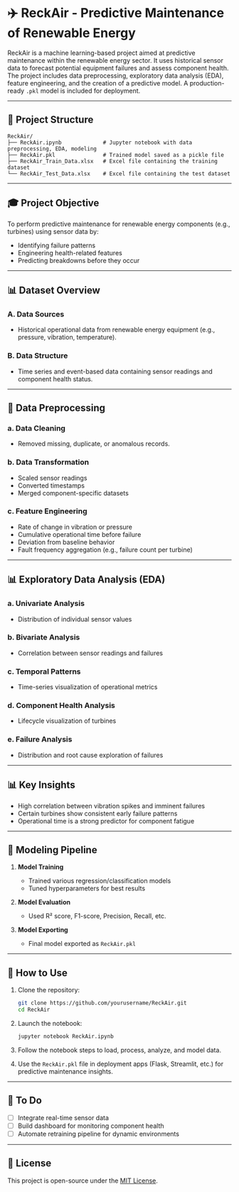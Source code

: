# ✈️ ReckAir - Predictive Maintenance of Renewable Energy

ReckAir is a machine learning-based project aimed at predictive maintenance within the renewable energy sector. It uses historical sensor data to forecast potential equipment failures and assess component health. The project includes data preprocessing, exploratory data analysis (EDA), feature engineering, and the creation of a predictive model. A production-ready `.pkl` model is included for deployment.

---

## 📁 Project Structure

```
ReckAir/
├── ReckAir.ipynb             # Jupyter notebook with data preprocessing, EDA, modeling
├── ReckAir.pkl               # Trained model saved as a pickle file
├── ReckAir_Train_Data.xlsx   # Excel file containing the training dataset
└── ReckAir_Test_Data.xlsx    # Excel file containing the test dataset
```

---

## 🎓 Project Objective

To perform predictive maintenance for renewable energy components (e.g., turbines) using sensor data by:

* Identifying failure patterns
* Engineering health-related features
* Predicting breakdowns before they occur

---

## 📊 Dataset Overview

### A. Data Sources

* Historical operational data from renewable energy equipment (e.g., pressure, vibration, temperature).

### B. Data Structure

* Time series and event-based data containing sensor readings and component health status.

---

## 🔄 Data Preprocessing

### a. Data Cleaning

* Removed missing, duplicate, or anomalous records.

### b. Data Transformation

* Scaled sensor readings
* Converted timestamps
* Merged component-specific datasets

### c. Feature Engineering

* Rate of change in vibration or pressure
* Cumulative operational time before failure
* Deviation from baseline behavior
* Fault frequency aggregation (e.g., failure count per turbine)

---

## 📊 Exploratory Data Analysis (EDA)

### a. Univariate Analysis

* Distribution of individual sensor values

### b. Bivariate Analysis

* Correlation between sensor readings and failures

### c. Temporal Patterns

* Time-series visualization of operational metrics

### d. Component Health Analysis

* Lifecycle visualization of turbines

### e. Failure Analysis

* Distribution and root cause exploration of failures

---

## 📊 Key Insights

* High correlation between vibration spikes and imminent failures
* Certain turbines show consistent early failure patterns
* Operational time is a strong predictor for component fatigue

---

## 🚀 Modeling Pipeline

1. **Model Training**

   * Trained various regression/classification models
   * Tuned hyperparameters for best results

2. **Model Evaluation**

   * Used R² score, F1-score, Precision, Recall, etc.

3. **Model Exporting**

   * Final model exported as `ReckAir.pkl`

---

## 🚀 How to Use

1. Clone the repository:

   ```bash
   git clone https://github.com/yourusername/ReckAir.git
   cd ReckAir
   ```

2. Launch the notebook:

   ```bash
   jupyter notebook ReckAir.ipynb
   ```

3. Follow the notebook steps to load, process, analyze, and model data.

4. Use the `ReckAir.pkl` file in deployment apps (Flask, Streamlit, etc.) for predictive maintenance insights.

---

## 📌 To Do

* [ ] Integrate real-time sensor data
* [ ] Build dashboard for monitoring component health
* [ ] Automate retraining pipeline for dynamic environments

---

## 📜 License

This project is open-source under the [MIT License](LICENSE).
